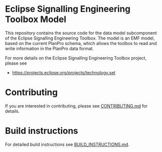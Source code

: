 # Eclipse Signalling Engineering Toolbox Model 

This repository contains the source code for the data model subcomponent of the 
Eclipse Signalling Engineering Toolbox. The model is an EMF model, based on the
current PlanPro schema, which allows the toolbox to read and write information
in the PlanPro data format. 

For more details on the Eclipse Signalling Engineering Toolbox project, please see

* https://projects.eclipse.org/projects/technology.set

# Contributing

If you are interested in contributing, please see [CONTRIBUTING.md](CONTRIBUTING.md) for details.

# Build instructions

For detailed build instructions see [BUILD_INSTRUCTIONS.md](BUILD_INSTRUCTIONS.md).

